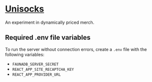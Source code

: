 # [Unisocks](https://unisocks.exchange)

An experiment in dynamically priced merch.

## Required .env file variables

To run the server without connection errors, create a `.env` file with the following variables:

- `FAUNADB_SERVER_SECRET`
- `REACT_APP_SITE_RECAPTCHA_KEY`
- `REACT_APP_PROVIDER_URL`
